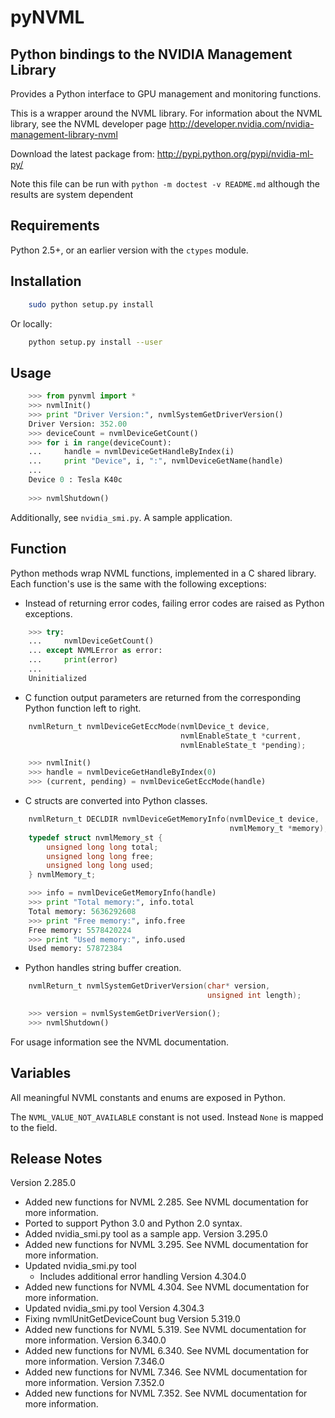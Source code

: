 pyNVML
======

Python bindings to the NVIDIA Management Library
------------------------------------------------

Provides a Python interface to GPU management and monitoring functions.

This is a wrapper around the NVML library.
For information about the NVML library, see the NVML developer page
http://developer.nvidia.com/nvidia-management-library-nvml

Download the latest package from:
http://pypi.python.org/pypi/nvidia-ml-py/

Note this file can be run with `python -m doctest -v README.md`
although the results are system dependent

Requirements
------------
Python 2.5+, or an earlier version with the `ctypes` module.


Installation
------------

```bash
    sudo python setup.py install
```
Or locally:
```bash
    python setup.py install --user
```


Usage
-----

```python
    >>> from pynvml import *
    >>> nvmlInit()
    >>> print "Driver Version:", nvmlSystemGetDriverVersion()
    Driver Version: 352.00
    >>> deviceCount = nvmlDeviceGetCount()
    >>> for i in range(deviceCount):
    ...     handle = nvmlDeviceGetHandleByIndex(i)
    ...     print "Device", i, ":", nvmlDeviceGetName(handle)
    ... 
    Device 0 : Tesla K40c
    
    >>> nvmlShutdown()

```


Additionally, see `nvidia_smi.py`.  A sample application.


Function
---------
Python methods wrap NVML functions, implemented in a C shared library.
Each function's use is the same with the following exceptions:

- Instead of returning error codes, failing error codes are raised as 
  Python exceptions.


```python
    >>> try:
    ...     nvmlDeviceGetCount()
    ... except NVMLError as error:
    ...     print(error)
    ... 
    Uninitialized

```

- C function output parameters are returned from the corresponding
  Python function left to right.

    
```c
    nvmlReturn_t nvmlDeviceGetEccMode(nvmlDevice_t device,
                                      nvmlEnableState_t *current,
                                      nvmlEnableState_t *pending);
```

```python
    >>> nvmlInit()
    >>> handle = nvmlDeviceGetHandleByIndex(0)
    >>> (current, pending) = nvmlDeviceGetEccMode(handle)

```

- C structs are converted into Python classes.

    
```c
    nvmlReturn_t DECLDIR nvmlDeviceGetMemoryInfo(nvmlDevice_t device,
                                                 nvmlMemory_t *memory);
    typedef struct nvmlMemory_st {
        unsigned long long total;
        unsigned long long free;
        unsigned long long used;
    } nvmlMemory_t;
```

```python
    >>> info = nvmlDeviceGetMemoryInfo(handle)
    >>> print "Total memory:", info.total
    Total memory: 5636292608
    >>> print "Free memory:", info.free
    Free memory: 5578420224
    >>> print "Used memory:", info.used
    Used memory: 57872384

```

- Python handles string buffer creation.
    
```c
    nvmlReturn_t nvmlSystemGetDriverVersion(char* version,
                                            unsigned int length);
```

```python
    >>> version = nvmlSystemGetDriverVersion();
    >>> nvmlShutdown()

```

For usage information see the NVML documentation.


Variables
---------
All meaningful NVML constants and enums are exposed in Python.

The `NVML_VALUE_NOT_AVAILABLE` constant is not used.  Instead `None` is mapped to the field.


Release Notes
-------------
Version 2.285.0
- Added new functions for NVML 2.285.  See NVML documentation for more information.
- Ported to support Python 3.0 and Python 2.0 syntax.
- Added nvidia_smi.py tool as a sample app.
Version 3.295.0
- Added new functions for NVML 3.295.  See NVML documentation for more information.
- Updated nvidia_smi.py tool
  - Includes additional error handling
Version 4.304.0
- Added new functions for NVML 4.304.  See NVML documentation for more information.
- Updated nvidia_smi.py tool
Version 4.304.3
- Fixing nvmlUnitGetDeviceCount bug
Version 5.319.0
- Added new functions for NVML 5.319.  See NVML documentation for more information.
Version 6.340.0
- Added new functions for NVML 6.340.  See NVML documentation for more information.
Version 7.346.0
- Added new functions for NVML 7.346.  See NVML documentation for more information.
Version 7.352.0
- Added new functions for NVML 7.352.  See NVML documentation for more information.
